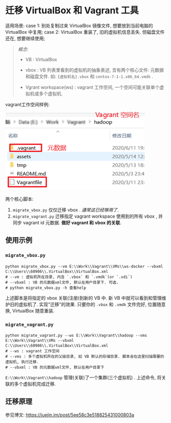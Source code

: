 # 迁移 VirtualBox 和 Vagrant 工具
适用场景:
case 1: 别处复制过来 VirtualBox 镜像文件, 想要放到当前电脑的 VirtualBox 中复用;
case 2: VirtualBox 重装了, 旧的虚拟机信息丢失. 但磁盘文件还在, 想要继续使用;


> *概念:*
>
> - VB : VirtualBox
>
> - vbox : VB 列表里看到的虚拟机的抽象表述, 含有两个核心文件: 元数据和磁盘文件. 如: `{虚拟机名}.vbox` 和 `centos-7-1-1.x86_64.vmdk` .
>
> - Vgrant workspace(ws) : vagrant 工作空间, 一个空间可能关联单个虚拟机或多个虚拟机.


vagrant工作空间样例:

![](assets/5ee729e6.png)


两个核心脚本:
1. `migrate_vbox.py` 仅仅迁移 vbox . _通常这已经够用了_.
2. `migrate_vagrant.py` 迁移指定 vagrant workspace 使用到的所有 vbox , 并同步 vagrant id 元数据. **做好 vagrant 和 vbox 的关联**.


## 使用示例

### `migrate_vbox.py`

```
python migrate_vbox.py --vm E:\\Work\\Vagrant\\VMs\\ws-docker --vbxml C:\\Users\\60906\\.VirtualBox\\VirtualBox.xml
# --vm : 虚拟机所在目录, 内含 `.vbox` 和 `.vmdk`(or `.vdi`)
# --vbxml : VB 的元数据xml文件, 默认在用户目录下. 可选.
# python migrate_vbox.py -h 查看help
```
上述脚本是将指定的 vbox 关联(注册)到新的 VB 中. 新 VB 中就可以看到和管理维护旧的虚拟机了. 实现"迁移"的效果.
只要你的 `.vbox` 和 `.vmdk` 文件完好, 位置随意换, VirtualBox 随意重装.

### `migrate_vagrant.py`

```
python migrate_vagrant.py --ws E:\\Work\\Vagrant\\hadoop --vms E:\\Work\\Vagrant\\VMs --vbxml C:\\Users\\60906\\.VirtualBox\\VirtualBox.xml 
# --ws : vagrant 工作空间
# --vms : 多个虚拟机所在的父级目录, 如 VB 默认的存储目录. 脚本会在这里扫描需要的虚拟机, 执行迁移.
# --vbxml : VB 的元数据xml文件, 默认在用户目录下
```
`E:\\Work\\Vagrant\\hadoop` 管理(关联)了一个集群(三个虚拟机) . 上述命令, 将关联的多个虚拟机完成迁移.


## 迁移原理

参见博文: https://juejin.im/post/5ee58c3e518825431000803a
